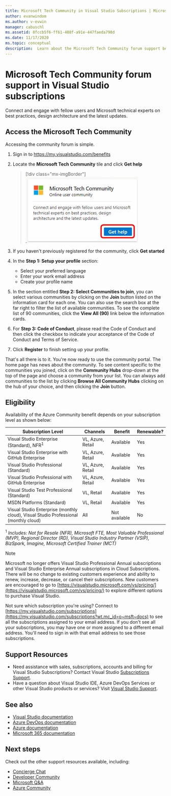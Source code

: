 ```yaml
---
title: Microsoft Tech Community in Visual Studio Subscriptions | Microsoft Docs
author: evanwindom
ms.author: v-evwin
manager: cabuschl
ms.assetid: 8fccb5f6-ff61-488f-a91e-447faeda798d
ms.date: 11/17/2020
ms.topic: conceptual
description:  Learn about the Microsoft Tech Community forum support benefit included in selected Visual Studio subscriptions.
---
```


# Microsoft Tech Community forum support in Visual Studio subscriptions
Connect and engage with fellow users and Microsoft technical experts on best practices, design architecture and the latest updates.


## Access the Microsoft Tech Community 
Accessing the community forum is simple.  

1. Sign in to <https://my.visualstudio.com/benefits>
0. Locate the **Microsoft Tech Community** tile and click **Get help**

    > [!div class="mx-imgBorder"]
    > ![Microsoft Tech Community Tile](_img/vs-tech-community/vs-tech-community-tile.png "Click 'Get help' on the Microsoft Tech Community tile")

0. If you haven't previously registered for the community, click **Get started**
0. In the **Step 1: Setup your profile** section:
   - Select your preferred language
   - Enter your work email address
   - Create your profile name 
0. In the section entitled **Step 2: Select Communities to join**, you can select various communities by clicking on the **Join** button listed on the information card for each one.  You can also use the search box at the far right to filter the list of available communities.  To see the complete list of 90 communities, click the **View All (90)** link below the information cards. 
0. For **Step 3: Code of Conduct**, please read the Code of Conduct and then click the checkbox to indicate your acceptance of the Code of Conduct and Terms of Service.
0. Click **Register** to finish setting up your profile.

That's all there is to it.  You're now ready to use the community portal.  The home page has news about the community.  To see content specific to the communities you joined, click on the **Community Hubs** drop-down at the top of the page and choose a community from your list.  You can always add communities to the list by clicking **Browse All Community Hubs** clicking on the hub of your choice, and then clicking the **Join** button. 

## Eligibility
Availability of the Azure Community benefit depends on your subscription level as shown below:

|                                          Subscription Level                                           |     Channels      |    Benefit    | Renewable? |
|-------------------------------------------------------------------------------------------------------|-------------------|---------------|------------|
|                           Visual Studio Enterprise (Standard), NFR<sup>1</sup>                            | VL, Azure, Retail |   Available    |    Yes     |
|                           Visual Studio Enterprise with GitHub Enterprise                           | VL, Azure, Retail |   Available    |    Yes     |
|                          Visual Studio Professional (Standard)                          | VL, Azure, Retail |   Available    |    Yes     |
|                          Visual Studio Professional with GitHub Enterprise                          | VL, Azure, Retail |   Available    |    Yes     |
|                              Visual Studio Test Professional (Standard)                               |    VL, Retail     |   Available    |    Yes     |
|                                       MSDN Platforms (Standard)                                       |    VL, Retail     |   Available    |    Yes     |
| Visual Studio Enterprise (monthly cloud), Visual Studio Professional (monthly cloud)|        All        | Not available |     No     |

<sup>1</sup>  *Includes:  Not for Resale (NFR), Microsoft FTE, Most Valuable Professional (MVP), Regional Director (RD), Visual Studio Industry Partner (VSIP), BizSpark, Imagine, Microsoft Certified Trainer (MCT)*

> [!NOTE]
> Microsoft no longer offers Visual Studio Professional Annual subscriptions and Visual Studio Enterprise Annual subscriptions in Cloud Subscriptions. There will be no change to existing customers experience and ability to renew, increase, decrease, or cancel their subscriptions. New customers are encouraged to go to [https://visualstudio.microsoft.com/vs/pricing/](https://visualstudio.microsoft.com/vs/pricing/) to explore different options to purchase Visual Studio.

Not sure which subscription you're using?  Connect to [https://my.visualstudio.com/subscriptions](https://my.visualstudio.com/subscriptions?wt.mc_id=o~msft~docs) to see all the subscriptions assigned to your email address. If you don't see all your subscriptions, you may have one or more assigned to a different email address.  You'll need to sign in with that email address to see those subscriptions.

## Support Resources
- Need assistance with sales, subscriptions, accounts and billing for Visual Studio Subscriptions?  Contact Visual Studio [Subscriptions Support](https://visualstudio.microsoft.com/subscriptions/support/).
- Have a question about Visual Studio IDE, Azure DevOps Services or other Visual Studio products or services?  Visit [Visual Studio Support](https://visualstudio.microsoft.com/support/).

## See also
- [Visual Studio documentation](/visualstudio/)
- [Azure DevOps documentation](/azure/devops/)
- [Azure documentation](/azure/)
- [Microsoft 365 documentation](/microsoft-365/)

## Next steps
Check out the other support resources available, including:
- [Concierge Chat](vs-conceirge-chat.md)
- [Developer Community](vs-developer-community.md)
- [Microsoft Q&A](vs-microsoft-qa.md)
- [Azure Community](vs-azure-community.md)
